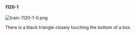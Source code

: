 #### 1120-1
![train-1120-1-0.png](https://github.com/lil-lab/nlvr/raw/master/nlvr/train/images/58/train-1120-1-0.png "train-1120-1-0.png")

There is a black triangle closely touching the bottom of a box.